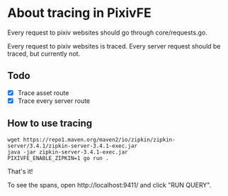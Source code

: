 # About tracing in PixivFE

Every request to pixiv websites should go through core/requests.go.

Every request to pixiv websites is traced.
Every server request should be traced, but currently not.

## Todo

- [x] Trace asset route
- [x] Trace every server route

## How to use tracing

```
wget https://repo1.maven.org/maven2/io/zipkin/zipkin-server/3.4.1/zipkin-server-3.4.1-exec.jar
java -jar zipkin-server-3.4.1-exec.jar
PIXIVFE_ENABLE_ZIPKIN=1 go run .
```

That's it!

To see the spans, open http://localhost:9411/ and click "RUN QUERY".
